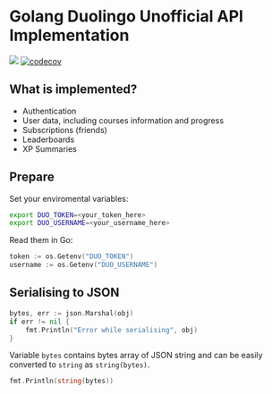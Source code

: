 # Golang Duolingo Unofficial API Implementation

![](https://github.com/igorskh/go-duolingo/workflows/Go/badge.svg)
[![codecov](https://codecov.io/gh/igorskh/go-duolingo/branch/master/graph/badge.svg?token=gwaNQFJ6Xi)](https://codecov.io/gh/igorskh/go-duolingo)

## What is implemented?
* Authentication
* User data, including courses information and progress
* Subscriptions (friends)
* Leaderboards
* XP Summaries

## Prepare
Set your enviromental variables:
```bash
export DUO_TOKEN=<your_token_here>
export DUO_USERNAME=<your_username_here>
```

Read them in Go:
```go
token := os.Getenv("DUO_TOKEN")
username := os.Getenv("DUO_USERNAME")
```

## Serialising to JSON
```go
bytes, err := json.Marshal(obj)
if err != nil {
    fmt.Println("Error while serialising", obj)
}
```

Variable `bytes` contains bytes array of JSON string and can be easily converted to `string` as `string(bytes)`.

```go
fmt.Println(string(bytes))
```
